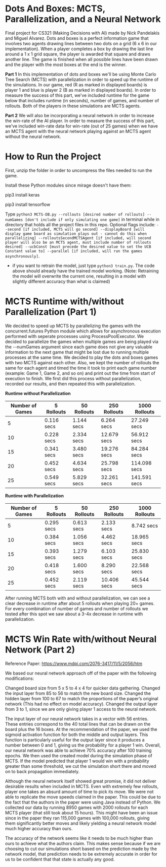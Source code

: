 # Dots And Boxes: MCTS, Parallelization, and a Neural Network

Final project for CS321 (Making Decisions with AI) made by Nick Pandelakis and Miguel Alvarez. Dots and boxes is a perfect information game that involves two agents drawing lines between two dots on a grid (6 x 6 in our implementation). When a player completes a box by drawing the last line around a 1 x 1 grid square, the player is awarded that square and draws another line. The game is finished when all possible lines have been drawn and the player with the most boxes at the end is the winner.

**Part 1**
In this implementation of dots and boxes we'll be using Monte Carlo Tree Search (MCTS) with parallelization in order to speed up the runtime of the simulations. In our game, red (R as marked in displayed boards) is player 1 and blue is player 2 (B as marked in displayed boards). In order to measure the success of this part, we've included runtime for the game below that includes runtime (in seconds), number of games, and number of rollouts. Both of the players in these simulations are MCTS agents.

**Part 2**
We will also be incorporating a neural network in order to increase the win-rate of the AI player. In order to measure the success of this part, we've included win-rate data for win-rate (out of 25 games) when we have an MCTS agent with the neural network playing against an MCTS agent without the neural network.

# How to Run the Project
First, unzip the folder in order to uncompress the files needed to run the game.

Install these Python modules since mirage doesn't have them:

pip3 install keras

pip3 install tensorflow

Type `python3 MCTS-DB.py --rollouts [desired number of rollouts] --numGames [don't include if only simulating one game]` in terminal while in directory that holds all the project files in this repo. Optional flags include: `--second [if included, MCTS will go second] --displayBoard [will display game board as simulation plays out - cannot do this when parallelizing] --rolloutsSecondMCTSAgent [if included, will second player will also be an MCTS agent, must include number of rollouts desired] --ucbConst [must precede the desired value to set the UCB Constant value to] --parallel [if included, will run the games asynchronously]`.

* if you want to retrain the model, just type `python3 train.py`. The code above should already have the trained model working. (Note: Retraining the model will overwrite the current one, resulting in a model with slightly different accuracy than what is claimed)

# MCTS Runtime with/without Parallelization (Part 1)
We decided to speed up MCTS by parallelizing the games with the concurrent.futures Python module which allows for asynchronous execution performed with seperate processes using ProcessPoolExecutor. We decided to parallelize the games when multiple games are being played via the --numGames argument since each game does not give any valuable information to the next game that might be lost due to running multiple processes at the same time. We decided to play the dots and boxes games with two MCTS against each other. Also, we kept the number of rollouts the same for each agent and timed the time it took to print each game number (example: Game 1, Game 2, and so on) and print out the time from start of execution to finish. We first did this process without parallelization, recorded our results, and then repeated this with parallelization.

**Runtime without Parallelization**

| Number of Games | 5 Rollouts | 50 Rollouts | 250 Rollouts | 1000 Rollouts|
|-----------------|------------|-------------|--------------|--------------|
| 5               | 0.116 secs | 1.144 secs  | 6.264 secs   | 27.249 secs  |
| 10              | 0.228 secs | 2.334 secs  | 12.679 secs  | 56.912 secs  |
| 15              | 0.341 secs | 3.480 secs  | 19.276 secs  | 84.284 secs  |
| 20              | 0.452 secs | 4.634 secs  | 25.798 secs  | 114.098 secs |
| 25              | 0.549 secs | 5.829 secs  | 32.261 secs  | 141.591 secs |

**Runtime with Parallelization**

| Number of Games | 5 Rollouts | 50 Rollouts | 250 Rollouts | 1000 Rollouts|
|-----------------|------------|-------------|--------------|--------------|
| 5               | 0.295 secs | 0.613 secs  | 2.133 secs   | 8.742 secs   |
| 10              | 0.384 secs | 1.056 secs  | 4.462 secs   | 18.965 secs  |
| 15              | 0.393 secs | 1.279 secs  | 6.103 secs   | 25.830 secs  |
| 20              | 0.418 secs | 1.600 secs  | 8.290 secs   | 22.568  secs |
| 25              | 0.452 secs | 2.119 secs  | 10.406 secs  | 45.544  secs |

After running MCTS both with and without parallelization, we can see a clear decrease in runtime after about 5 rollouts when playing 20+ games. For every combination of number of games and number of rollouts we tested after this spot we saw about a 3-4x decrease in runtime with parallelization.

# MCTS Win Rate with/without Neural Network (Part 2)

Reference Paper: https://www.mdpi.com/2076-3417/11/5/2056/htm

We based our neural network approach off of the paper with the following modifications:

Changed board size from 5 x 5 to 4 x 4 for quicker data gathering.
Changed the input layer from 85 to 56 to match the new board size.
Changed the hidden layer from 100 to 67 to match the proportions of the paper’s original network (This had no effect on model accuracy).
Changed the output layer from 3 to 1, since we are only giving player 1 access to the neural network.

The input layer of our neural network takes in a vector with 56 entries. These entries correspond to the 40 total lines that can be drawn on the board plus the 16 boxes. At the recommendation of the paper, we used the sigmoid activation function for both the middle and output layers. This function is particularly useful for the output layer since it produces a number between 0 and 1, giving us the probability for a player 1 win. Overall, our neural network was able to achieve 70% accuracy after 100 training epochs. We then used the created model during the simulation phase of MCTS. If the model predicted that player 1 would win with a probability greater than some threshold, we cut the simulation short there and moved on to back propagation immediately.

Although the neural network itself showed great promise, it did not deliver desirable results when included in MCTS. Even with extremely few rollouts, player one takes an absurd amount of time to pick its move. We were not able to replicate the move speeds claimed in the paper. This could be due to the fact that the authors in the paper were using Java instead of Python. We collected our data by running 8950 games with 2000 rollouts for each MCTS player (that still took about 15 hours). This might have been an issue since in the paper they ran 115,000 games with 100,000 rollouts, giving them significantly better moves and likely yielding a neural network model much higher accuracy than ours.

The accuracy of the network seems like it needs to be much higher than ours to achieve what the authors claim. This makes sense because if we are choosing to cut our simulations short based on the prediction made by the network model, that prediction needs to be extremely accurate in order for us to be confident that that state is actually any good.



